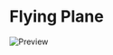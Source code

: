 # Flying Plane
![Preview](http://url/to/img.png](https://github.com/EmilBaimurzin/FlyingPlane/blob/main/%D0%A1%D0%BD%D0%B8%D0%BC%D0%BE%D0%BA%20%D1%8D%D0%BA%D1%80%D0%B0%D0%BD%D0%B0%202023-07-09%20234252.png)https://github.com/EmilBaimurzin/FlyingPlane/blob/main/%D0%A1%D0%BD%D0%B8%D0%BC%D0%BE%D0%BA%20%D1%8D%D0%BA%D1%80%D0%B0%D0%BD%D0%B0%202023-07-09%20234252.png)

